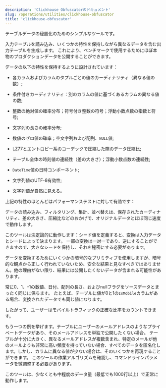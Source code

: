 ```yaml
---
description: 'Clickhouse Obfuscatorのドキュメント'
slug: /operations/utilities/clickhouse-obfuscator
title: 'clickhouse-obfuscator'
---
```


テーブルデータの秘匿化のためのシンプルなツールです。

入力テーブルを読み込み、いくつかの特性を保持しながら異なるデータを含む出力テーブルを生成します。
これにより、ベンチマークで使用するためにほぼ本物のプロダクションデータを公開することができます。

データの以下の特性を保持するように設計されています：
- 各カラムおよびカラムのタプルごとの値のカーディナリティ（異なる値の数）;
- 条件付きカーディナリティ：別のカラムの値に基づくあるカラムの異なる値の数;
- 整数の絶対値の確率分布；符号付き整数の符号；浮動小数点数の指数と符号;
- 文字列の長さの確率分布;
- 数値のゼロ値の確率；空文字列および配列、`NULL`値;

- LZ77とエントロピー系のコーデックで圧縮した際のデータ圧縮比;
- テーブル全体の時刻値の連続性（差の大きさ）；浮動小数点数の連続性;
- `DateTime`値の日時コンポーネント;

- 文字列値のUTF-8有効性;
- 文字列値が自然に見える。

上記の特性のほとんどはパフォーマンステストに対して有効です：

データの読み込み、フィルタリング、集計、並べ替えは、保存されたカーディナリティ、差の大きさ、圧縮比などのおかげで、オリジナルデータとほぼ同じ速度で動作します。

このツールは決定論的に動作します：シード値を定義すると、変換は入力データとシードによって決まります。
一部の変換は一対一であり、逆にすることができますので、大きなシードを保持し、それを秘密にする必要があります。

データを変換するためにいくつかの暗号的なプリミティブを使用しますが、暗号的な観点から正しく行われていないため、安全な結果と見なすべきではありません。他の理由がない限り、結果には公開したくないデータが含まれる可能性があります。

常に0、1、-1の数値、日付、配列の長さ、およびnullフラグをソースデータとまったく同じに保ちます。
たとえば、テーブルに値が0と1の`IsMobile`カラムがある場合、変換されたデータでも同じ値になります。

したがって、ユーザーはモバイルトラフィックの正確な比率をカウントできます。

もう一つの例を挙げます。テーブルにユーザーのメールアドレスのようなプライベートデータがあり、そのメールアドレスを単独で公開したくない場合。
テーブルが十分に大きく、異なるメールアドレスが複数含まれ、特定のメールが他のメールよりも非常に高い頻度を持っていない場合、すべてのデータを匿名化します。しかし、カラムに異なる値が少ない場合は、そのいくつかを再現することができます。
このツールの作業アルゴリズムを確認し、コマンドラインパラメータを微調整する必要があります。

このツールは、少なくとも中程度のデータ量（最低でも1000行以上）で正常に動作します。
